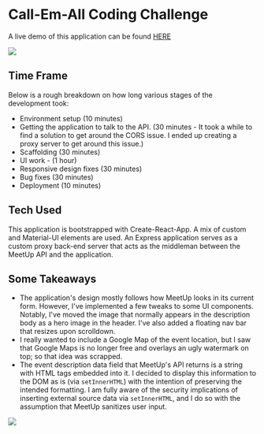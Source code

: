 # Call-Em-All Coding Challenge

A live demo of this application can be found [HERE](http://jmacaldo.com/cae/)

<img src="http://jmacaldo.com/cae/static/media/web.jpg" />


## Time Frame
Below is a rough breakdown on how long various stages of the development took:

* Environment setup (10 minutes)
* Getting the application to talk to the API. (30 minutes - It took a while to find a solution to get around the CORS issue. I ended up creating a proxy server to get around this issue.)
* Scaffolding (30 minutes)
* UI work - (1 hour)
* Responsive design fixes (30 minutes)
* Bug fixes (30 minutes)
* Deployment (10 minutes)

## Tech Used
This application is bootstrapped with Create-React-App. A mix of custom and Material-UI elements are used. An Express application serves as a custom proxy back-end server that acts as the middleman between the MeetUp API and the application.

## Some Takeaways
* The application's design mostly follows how MeetUp looks in its current form. However, I've implemented a few tweaks to some UI components. Notably, I've moved the image that normally appears in the description body as a hero image in the header. I've also added a floating nav bar that resizes upon scrolldown.
* I really wanted to include a Google Map of the event location, but I saw that Google Maps is no longer free and overlays an ugly watermark on top; so that idea was scrapped.    
* The event description data field that MeetUp's API returns is a string with HTML tags embedded into it. I decided to display this information to the DOM as is (via `setInnerHTML`) with the intention of preserving the intended formatting. I am fully aware of the security implications of inserting external source data via `setInnerHTML`, and I do so with the assumption that MeetUp sanitizes user input.

<img src="http://jmacaldo.com/cae/static/media/mobile.jpg" />
